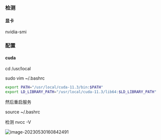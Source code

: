 ### 检测

#### 显卡

nvidia-smi

### 配置

#### cuda

cd /usr/local

sudo vim ~/.bashrc

```bash
export PATH="/usr/local/cuda-11.3/bin:$PATH"
export LD_LIBRARY_PATH="/usr/local/cuda-11.3/lib64:$LD_LIBRARY_PATH"
```

然后重启服务

source ~/.bashrc

检测 nvcc -V

![image-20230530160842491](C:\Users\yurui\AppData\Roaming\Typora\typora-user-images\image-20230530160842491.png)